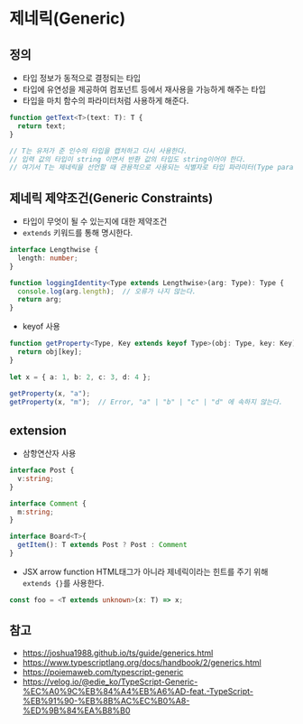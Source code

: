 # 제네릭(Generic)

## 정의
- 타입 정보가 동적으로 결정되는 타입
- 타입에 유연성을 제공하여 컴포넌트 등에서 재사용을 가능하게 해주는 타입
- 타입을 마치 함수의 파라미터처럼 사용하게 해준다.

```typescript
function getText<T>(text: T): T {
  return text;
}

// T는 유저가 준 인수의 타입을 캡처하고 다시 사용한다.
// 입력 값의 타입이 string 이면서 반환 값의 타입도 string이어야 한다.
// 여기서 T는 제네릭을 선언할 때 관용적으로 사용되는 식별자로 타입 파라미터(Type parameter)라 한다.
```

## 제네릭 제약조건(Generic Constraints)
- 타입이 무엇이 될 수 있는지에 대한 제약조건
- ```extends``` 키워드를 통해 명시한다.

```typescript
interface Lengthwise {
  length: number;
}

function loggingIdentity<Type extends Lengthwise>(arg: Type): Type {
  console.log(arg.length);  // 오류가 나지 않는다.
  return arg;
}
```

- keyof 사용
```typescript
function getProperty<Type, Key extends keyof Type>(obj: Type, key: Key) {
  return obj[key];
}
 
let x = { a: 1, b: 2, c: 3, d: 4 };
 
getProperty(x, "a");
getProperty(x, "m");  // Error, "a" | "b" | "c" | "d" 에 속하지 않는다.
```

## extension

- 삼항연산자 사용

```typescript
interface Post {
  v:string;
}

interface Comment {
  m:string;
}

interface Board<T>{
  getItem(): T extends Post ? Post : Comment
}
```

- JSX arrow function
HTML태그가 아니라 제네릭이라는 힌트를 주기 위해 ```extends {}```를 사용한다.

```typescript
const foo = <T extends unknown>(x: T) => x;
```


## 참고
- https://joshua1988.github.io/ts/guide/generics.html
- https://www.typescriptlang.org/docs/handbook/2/generics.html
- https://poiemaweb.com/typescript-generic
- https://velog.io/@edie_ko/TypeScript-Generic-%EC%A0%9C%EB%84%A4%EB%A6%AD-feat.-TypeScript-%EB%91%90-%EB%8B%AC%EC%B0%A8-%ED%9B%84%EA%B8%B0
